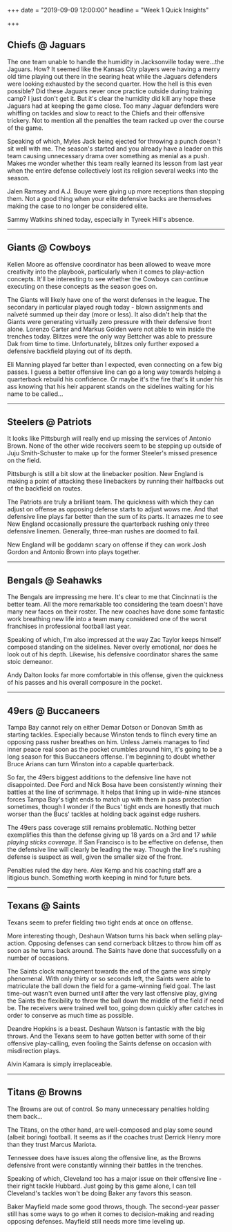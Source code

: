 +++
date = "2019-09-09 12:00:00"
headline = "Week 1 Quick Insights"

+++
## Chiefs @ Jaguars

The one team unable to handle the humidity in Jacksonville today were...the Jaguars. How? It seemed like the Kansas City players were having a merry old time playing out there in the searing heat while the Jaguars defenders were looking exhausted by the second quarter. How the hell is this even possible? Did these Jaguars never once practice outside during training camp? I just don't get it. But it's clear the humidity did kill any hope these Jaguars had at keeping the game close. Too many Jaguar defenders were whiffing on tackles and slow to react to the Chiefs and their offensive trickery. Not to mention all the penalties the team racked up over the course of the game.

Speaking of which, Myles Jack being ejected for throwing a punch doesn't sit well with me. The season's started and you already have a leader on this team causing unnecessary drama over something as menial as a push. Makes me wonder whether this team really learned its lesson from last year when the entire defense collectively lost its religion several weeks into the season.

Jalen Ramsey and A.J. Bouye were giving up more receptions than stopping them. Not a good thing when your elite defensive backs are themselves making the case to no longer be considered elite.

Sammy Watkins shined today, especially in Tyreek Hill's absence.

***

## Giants @ Cowboys

Kellen Moore as offensive coordinator has been allowed to weave more creativity into the playbook, particularly when it comes to play-action concepts. It'll be interesting to see whether the Cowboys can continue executing on these concepts as the season goes on.

The Giants will likely have one of the worst defenses in the league. The secondary in particular played rough today - blown assignments and naïveté summed up their day (more or less). It also didn't help that the Giants were generating virtually zero pressure with their defensive front alone. Lorenzo Carter and Markus Golden were not able to win inside the trenches today. Blitzes were the only way Bettcher was able to pressure Dak from time to time. Unfortunately, blitzes only further exposed a defensive backfield playing out of its depth.

Eli Manning played far better than I expected, even connecting on a few big passes. I guess a better offensive line can go a long way towards helping a quarterback rebuild his confidence. Or maybe it's the fire that's lit under his ass knowing that his heir apparent stands on the sidelines waiting for his name to be called...

***

## Steelers @ Patriots

It looks like Pittsburgh will really end up missing the services of Antonio Brown. None of the other wide receivers seem to be stepping up outside of Juju Smith-Schuster to make up for the former Steeler's missed presence on the field.

Pittsburgh is still a bit slow at the linebacker position. New England is making a point of attacking these linebackers by running their halfbacks out of the backfield on routes.

The Patriots are truly a brilliant team. The quickness with which they can adjust on offense as opposing defense starts to adjust wows me. And that defensive line plays far better than the sum of its parts. It amazes me to see New England occasionally pressure the quarterback rushing only three defensive linemen. Generally, three-man rushes are doomed to fail.

New England will be goddamn scary on offense if they can work Josh Gordon and Antonio Brown into plays together.

***

## Bengals @ Seahawks

The Bengals are impressing me here. It's clear to me that Cincinnati is the better team. All the more remarkable too considering the team doesn't have many new faces on their roster. The new coaches have done some fantastic work breathing new life into a team many considered one of the worst franchises in professional football last year.

Speaking of which, I'm also impressed at the way Zac Taylor keeps himself composed standing on the sidelines. Never overly emotional, nor does he look out of his depth. Likewise, his defensive coordinator shares the same stoic demeanor. 

Andy Dalton looks far more comfortable in this offense, given the quickness of his passes and his overall composure in the pocket.

***

## 49ers @ Buccaneers

Tampa Bay cannot rely on either Demar Dotson or Donovan Smith as starting tackles. Especially because Winston tends to flinch every time an opposing pass rusher breathes on him. Unless Jameis manages to find inner peace real soon as the pocket crumbles around him, it's going to be a long season for this Buccaneers offense. I'm beginning to doubt whether Bruce Arians can turn Winston into a capable quarterback.

So far, the 49ers biggest additions to the defensive line have not disappointed. Dee Ford and Nick Bosa have been consistently winning their battles at the line of scrimmage. It helps that lining up in wide-nine stances forces Tampa Bay's tight ends to match up with them in pass protection sometimes, though I wonder if the Bucs' tight ends are honestly that much worser than the Bucs' tackles at holding back against edge rushers.

The 49ers pass coverage still remains problematic. Nothing better exemplifies this than the defense giving up 18 yards on a 3rd and 17 _while playing sticks coverage_. If San Francisco is to be effective on defense, then the defensive line will clearly be leading the way. Though the line's rushing defense is suspect as well, given the smaller size of the front.

Penalties ruled the day here. Alex Kemp and his coaching staff are a litigious bunch. Something worth keeping in mind for future bets.

***

## Texans @ Saints

Texans seem to prefer fielding two tight ends at once on offense.

More interesting though, Deshaun Watson turns his back when selling play-action. Opposing defenses can send cornerback blitzes to throw him off as soon as he turns back around. The Saints have done that successfully on a number of occasions.

The Saints clock management towards the end of the game was simply phenomenal. With only thirty or so seconds left, the Saints were able to matriculate the ball down the field for a game-winning field goal. The last time-out wasn't even burned until after the very last offensive play, giving the Saints the flexibility to throw the ball down the middle of the field if need be. The receivers were trained well too, going down quickly after catches in order to conserve as much time as possible.

Deandre Hopkins is a beast. Deshaun Watson is fantastic with the big throws. And the Texans seem to have gotten better with some of their offensive play-calling, even fooling the Saints defense on occasion with misdirection plays.

Alvin Kamara is simply irreplaceable.

***

## Titans @ Browns

The Browns are out of control. So many unnecessary penalties holding them back...

The Titans, on the other hand, are well-composed and play some sound (albeit boring) football. It seems as if the coaches trust Derrick Henry more than they trust Marcus Mariota.

Tennessee does have issues along the offensive line, as the Browns defensive front were constantly winning their battles in the trenches.

Speaking of which, Cleveland too has a major issue on their offensive line - their right tackle Hubbard. Just going by this game alone, I can tell Cleveland's tackles won't be doing Baker any favors this season.

Baker Mayfield made some good throws, though. The second-year passer still has some ways to go when it comes to decision-making and reading opposing defenses. Mayfield still needs more time leveling up.